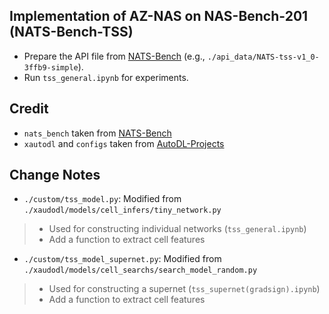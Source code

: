 ## Implementation of AZ-NAS on NAS-Bench-201 (NATS-Bench-TSS)
- Prepare the API file from [NATS-Bench](https://github.com/D-X-Y/NATS-Bench/tree/1d4a304ad1906aa5866563438fcbf0d624b7eda2) (e.g., `./api_data/NATS-tss-v1_0-3ffb9-simple`).
- Run `tss_general.ipynb` for experiments.

## Credit
- `nats_bench` taken from [NATS-Bench](https://github.com/D-X-Y/NATS-Bench/tree/1d4a304ad1906aa5866563438fcbf0d624b7eda2)
- `xautodl` and `configs` taken from [AutoDL-Projects](https://github.com/D-X-Y/AutoDL-Projects/tree/f46486e21b71ae6459a700be720d7648b5429569)

## Change Notes
- `./custom/tss_model.py`: Modified from `./xaudodl/models/cell_infers/tiny_network.py`
> *  Used for constructing individual networks (`tss_general.ipynb`)
> *  Add a function to extract cell features

- `./custom/tss_model_supernet.py`: Modified from `./xaudodl/models/cell_searchs/search_model_random.py`
> *  Used for constructing a supernet (`tss_supernet(gradsign).ipynb`)
> *  Add a function to extract cell features
